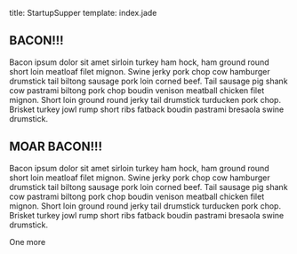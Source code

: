 title: StartupSupper
template: index.jade


BACON!!!
-----------

Bacon ipsum dolor sit amet sirloin turkey ham hock, ham ground round short loin meatloaf filet mignon. Swine jerky pork chop cow hamburger drumstick tail biltong sausage pork loin corned beef. Tail sausage pig shank cow pastrami biltong pork chop boudin venison meatball chicken filet mignon. Short loin ground round jerky tail drumstick turducken pork chop. Brisket turkey jowl rump short ribs fatback boudin pastrami bresaola swine drumstick.

MOAR BACON!!!
-----------

Bacon ipsum dolor sit amet sirloin turkey ham hock, ham ground round short loin meatloaf filet mignon. Swine jerky pork chop cow hamburger drumstick tail biltong sausage pork loin corned beef. Tail sausage pig shank cow pastrami biltong pork chop boudin venison meatball chicken filet mignon. Short loin ground round jerky tail drumstick turducken pork chop. Brisket turkey jowl rump short ribs fatback boudin pastrami bresaola swine drumstick.

One more
